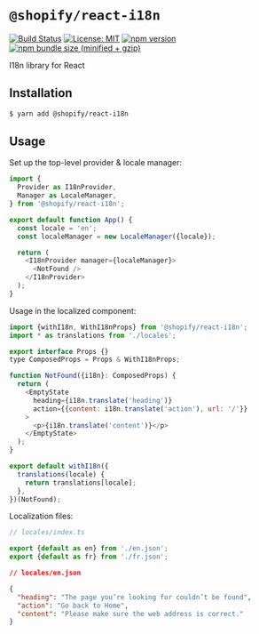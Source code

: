# `@shopify/react-i18n`

[![Build Status](https://travis-ci.org/Shopify/quilt.svg?branch=master)](https://travis-ci.org/Shopify/quilt)
[![License: MIT](https://img.shields.io/badge/License-MIT-green.svg)](LICENSE.md) [![npm version](https://badge.fury.io/js/%40shopify%2Freact-i18n.svg)](https://badge.fury.io/js/%40shopify%2Freact-i18n.svg) [![npm bundle size (minified + gzip)](https://img.shields.io/bundlephobia/minzip/@shopify/react-i18n.svg)](https://img.shields.io/bundlephobia/minzip/@shopify/react-i18n.svg)

I18n library for React

## Installation

```bash
$ yarn add @shopify/react-i18n
```

## Usage

Set up the top-level provider & locale manager:

```javascript
import {
  Provider as I18nProvider,
  Manager as LocaleManager,
} from '@shopify/react-i18n';

export default function App() {
  const locale = 'en';
  const localeManager = new LocaleManager({locale});

  return (
    <I18nProvider manager={localeManager}>
      <NotFound />
    </I18nProvider>
  );
}
```

Usage in the localized component:

```javascript
import {withI18n, WithI18nProps} from '@shopify/react-i18n';
import * as translations from './locales';

export interface Props {}
type ComposedProps = Props & WithI18nProps;

function NotFound({i18n}: ComposedProps) {
  return (
    <EmptyState
      heading={i18n.translate('heading')}
      action={{content: i18n.translate('action'), url: '/'}}
    >
      <p>{i18n.translate('content')}</p>
    </EmptyState>
  );
}

export default withI18n({
  translations(locale) {
    return translations[locale];
  },
})(NotFound);
```

Localization files:

```javascript
// locales/index.ts

export {default as en} from './en.json';
export {default as fr} from './fr.json';
```

```json
// locales/en.json

{
  "heading": "The page you’re looking for couldn’t be found",
  "action": "Go back to Home",
  "content": "Please make sure the web address is correct."
}
```
